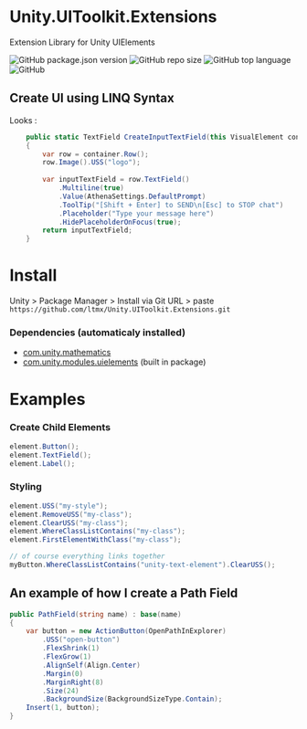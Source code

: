 # Unity.UIToolkit.Extensions
Extension Library for Unity UIElements

![GitHub package.json version](https://img.shields.io/github/package-json/v/ltmx/Unity.UIToolkit.Extensions?color=blueviolet&style=for-the-badge)
![GitHub repo size](https://img.shields.io/github/repo-size/ltmx/Unity.UIToolkit.Extensions?style=for-the-badge)
![GitHub top language](https://img.shields.io/github/languages/top/ltmx/Unity.UIToolkit.Extensions?color=success&style=for-the-badge)
![GitHub](https://img.shields.io/github/license/ltmx/Unity.UIToolkit.Extensions?style=for-the-badge)
<!--
[![openupm](https://img.shields.io/npm/v/com.ltmx.mathematics.mathx?label=openupm&style=for-the-badge&registry_uri=https://package.openupm.com)](https://openupm.com/packages/com.ltmx.mathematics.mathx)
-->

## Create UI using LINQ Syntax
Looks :
```cs
    public static TextField CreateInputTextField(this VisualElement container)
    {
        var row = container.Row();
        row.Image().USS("logo");
        
        var inputTextField = row.TextField()
            .Multiline(true)
            .Value(AthenaSettings.DefaultPrompt)
            .ToolTip("[Shift + Enter] to SEND\n[Esc] to STOP chat")
            .Placeholder("Type your message here")
            .HidePlaceholderOnFocus(true);
        return inputTextField;
    }
```

# Install

Unity > Package Manager > Install via Git URL > paste `https://github.com/ltmx/Unity.UIToolkit.Extensions.git`

### Dependencies (automaticaly installed)
- [com.unity.mathematics](https://docs.unity3d.com/Packages/com.unity.mathematics@1.3/manual/index.html)
- [com.unity.modules.uielements](https://docs.unity3d.com/Manual/UIElements.html) (built in package)


# Examples

### Create Child Elements
```cs
element.Button();
element.TextField();
element.Label();
```

### Styling

```cs
element.USS("my-style");
element.RemoveUSS("my-class");
element.ClearUSS("my-class");
element.WhereClassListContains("my-class");
element.FirstElementWithClass("my-class");

// of course everything links together
myButton.WhereClassListContains("unity-text-element").ClearUSS();
```

## An example of how I create a Path Field

```cs
public PathField(string name) : base(name)
{
    var button = new ActionButton(OpenPathInExplorer)
        .USS("open-button")
        .FlexShrink(1)
        .FlexGrow(1)
        .AlignSelf(Align.Center)
        .Margin(0)
        .MarginRight(8)
        .Size(24)
        .BackgroundSize(BackgroundSizeType.Contain);
    Insert(1, button);
}
```
